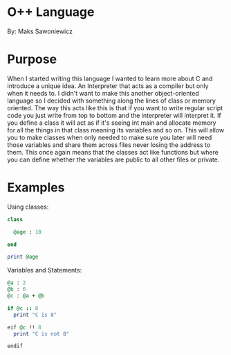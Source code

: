 # O++ Language
By: Maks Sawoniewicz

# Purpose

When I started writing this language I wanted to learn more about C and introduce a unique idea. An Interpreter that acts as a compiler but only when it needs to. I didn't want to make this another object-oriented language so I decided with something along the lines of class or memory oriented. The way this acts like this is that if you want to write regular script code you just write from top to bottom and the interpreter will interpret it. If you define a class it will act as if it's seeing int main and allocate memory for all the things in that class meaning its variables and so on. This will allow you to make classes when only needed to make sure you later will need those variables and share them across files never losing the address to them. This once again means that the classes act like functions but where you can define whether the variables are public to all other files or private.

# Examples

Using classes:
```ruby
class 

  @age : 10

end

print @age
```
Variables and Statements:
```ruby
@a : 2
@b : 6
@c : @a + @b

if @c :: 8
  print "C is 8"

eif @c !! 8
  print "C is not 8"

endif
```
